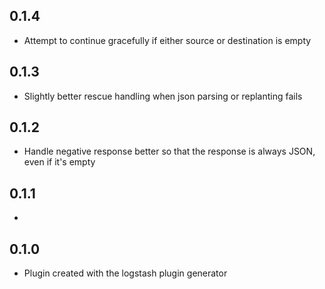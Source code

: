 ## 0.1.4
  - Attempt to continue gracefully if either source or destination is empty

## 0.1.3
  - Slightly better rescue handling when json parsing or replanting fails

## 0.1.2
  - Handle negative response better so that the response is always JSON, even if it's empty
 
## 0.1.1
  -

## 0.1.0
  - Plugin created with the logstash plugin generator

